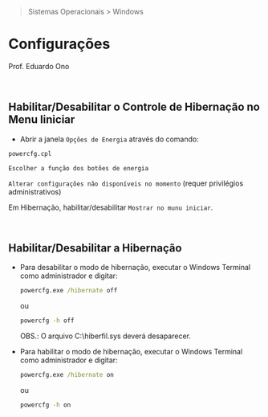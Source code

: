 > Sistemas Operacionais > Windows

# Configurações

Prof. Eduardo Ono

<br>

## Habilitar/Desabilitar o Controle de Hibernação no Menu Iiniciar

* Abrir a janela `Opções de Energia` através do comando:

```bat
powercfg.cpl
```

`Escolher a função dos botões de energia`

`Alterar configurações não disponíveis no momento` (requer privilégios administrativos)

Em Hibernação, habilitar/desabilitar `Mostrar no munu iniciar`.

<br>

## Habilitar/Desabilitar a Hibernação

* Para desabilitar o modo de hibernação, executar o Windows Terminal como administrador e digitar:

  ```bat
  powercfg.exe /hibernate off
  ```

  ou

  ```bat
  powercfg -h off
  ```

  OBS.: O arquivo C:\hiberfil.sys deverá desaparecer.

* Para habilitar o modo de hibernação, executar o Windows Terminal como administrador e digitar:

  ```bat
  powercfg.exe /hibernate on
  ```

  ou

  ```bat
  powercfg -h on
  ```

<br>

